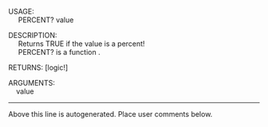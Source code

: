 USAGE:  
&nbsp;&nbsp;&nbsp;&nbsp;&nbsp;PERCENT?&nbsp;value&nbsp;  
  
DESCRIPTION:  
&nbsp;&nbsp;&nbsp;&nbsp;&nbsp;Returns&nbsp;TRUE&nbsp;if&nbsp;the&nbsp;value&nbsp;is&nbsp;a&nbsp;percent!  
&nbsp;&nbsp;&nbsp;&nbsp;&nbsp;PERCENT?&nbsp;is&nbsp;a&nbsp;function&nbsp;.  
  
RETURNS:&nbsp;[logic!]  
  
ARGUMENTS:  
&nbsp;&nbsp;&nbsp;&nbsp;value  
___
Above this line is autogenerated. Place user comments below.